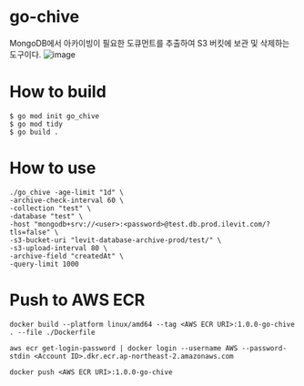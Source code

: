 # go-chive
MongoDB에서 아카이빙이 필요한 도큐먼트를 추출하여 S3 버킷에 보관 및 삭제하는 도구이다.
![image](https://github.com/user-attachments/assets/999b973a-03b0-4b67-94a4-c40f92e0fc53)

# How to build
```shell
$ go mod init go_chive
$ go mod tidy
$ go build .
```

# How to use
```shell
./go_chive -age-limit "1d" \
-archive-check-interval 60 \
-collection "test" \
-database "test" \
-host "mongodb+srv://<user>:<password>@test.db.prod.ilevit.com/?tls=false" \
-s3-bucket-uri "levit-database-archive-prod/test/" \
-s3-upload-interval 80 \
-archive-field "createdAt" \
-query-limit 1000
```

# Push to AWS ECR
```shell
docker build --platform linux/amd64 --tag <AWS ECR URI>:1.0.0-go-chive . --file ./Dockerfile

aws ecr get-login-password | docker login --username AWS --password-stdin <Account ID>.dkr.ecr.ap-northeast-2.amazonaws.com

docker push <AWS ECR URI>:1.0.0-go-chive
```
